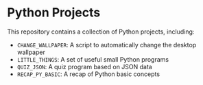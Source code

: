 # Python Projects

This repository contains a collection of Python projects, including:

- `CHANGE_WALLPAPER`: A script to automatically change the desktop wallpaper
- `LITTLE_THINGS`: A set of useful small Python programs
- `QUIZ_JSON`: A quiz program based on JSON data
- `RECAP_PY_BASIC`: A recap of Python basic concepts
